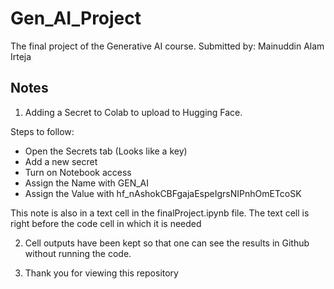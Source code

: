 # Gen_AI_Project
The final project of the Generative AI course.
Submitted by: Mainuddin Alam Irteja

## Notes
1) Adding a Secret to Colab to upload to Hugging Face.

Steps to follow:
 * Open the Secrets tab (Looks like a key)
 * Add a new secret
 * Turn on Notebook access
 * Assign the Name with GEN_AI
 * Assign the Value with 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

This note is also in a text cell in the finalProject.ipynb file. The text cell is right before the code cell in which it is needed

2) Cell outputs have been kept so that one can see the results in Github without running the code.

3) Thank you for viewing this repository